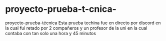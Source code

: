 # proyecto-prueba-t-cnica-
proyecto-prueba-técnica Esta prueba techina fue en directo por discord en la cual fui retado por 2 compañeros y un profesor de la uni en la cual contaba con tan solo una hora y 45 minutos 

